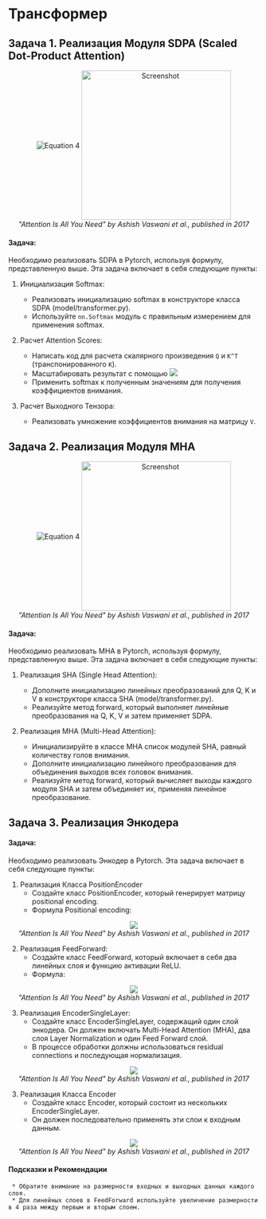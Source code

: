 
# Трансформер
## Задача 1. Реализация Модуля SDPA (Scaled Dot-Product Attention)


<p align="center">
  <img src="images/SDPA.png" alt="Equation 4" style="vertical-align: middle;"/>
  <img src="images/AIAYN_SDPA.png" alt="Screenshot" width="300" style="vertical-align: middle;"/>
<br>
  <em> "Attention Is All You Need" by Ashish Vaswani et al., published in 2017</em>
</p>

#### Задача:
Необходимо реализовать SDPA в Pytorch, используя формулу, представленную выше. Эта задача включает в себя следующие пункты:
1.  Инициализация Softmax:
     * Реализовать инициализацию softmax в конструкторе класса SDPA (model/transformer.py).
     * Используйте `nn.Softmax` модуль с правильным измерением для применения softmax.

2. Расчет Attention Scores:
     * Написать код для расчета скалярного произведения `Q` и `K^T` (транспонированного `K`).
     * Масштабировать результат с помощью <img src="images/sqrt_dk.png"/>
     * Применить softmax к полученным значениям для получения коэффициентов внимания.
3. Расчет Выходного Тензора:
     * Реализовать умножение коэффициентов внимания на матрицу `V`.

## Задача 2. Реализация Модуля MHA 

<p align="center">
  <img src="images/MHA.png" alt="Equation 4" style="vertical-align: middle;"/>
  <img src="images/AIAYN_MHA.png" alt="Screenshot" width="300" style="vertical-align: middle;"/>
<br>
  <em> "Attention Is All You Need" by Ashish Vaswani et al., published in 2017</em>
</p>

#### Задача:
Необходимо реализовать MHA в Pytorch, используя формулу, представленную выше. Эта задача включает в себя следующие пункты:
1.  Реализация SHA (Single Head Attention):
     * Дополните инициализацию линейных преобразований для Q, K и V в конструкторе класса SHA (model/transformer.py).
     * Реализуйте метод forward, который выполняет линейные преобразования на Q, K, V и затем применяет SDPA.

2. Реализация MHA (Multi-Head Attention):
     * Инициализируйте в классе MHA список модулей SHA, равный количеству голов внимания.
     * Дополните инициализацию линейного преобразования для объединения выходов всех головок внимания.
     * Реализуйте метод forward, который вычисляет выходы каждого модуля SHA и затем объединяет их, применяя линейное преобразование.

## Задача 3. Реализация Энкодера


#### Задача:
Необходимо реализовать Энкодер в Pytorch. Эта задача включает в себя следующие пункты:
1.  Реализация Класса PositionEncoder
     * Создайте класс PositionEncoder, который генерирует матрицу positional encoding.
     * Формула Positional encoding: 
<p align="center">
<img src="images/PE.png" style="vertical-align: middle;"/>
<br>
<em> "Attention Is All You Need" by Ashish Vaswani et al., published in 2017</em>
</p>

2. Реализация FeedForward:
     * Создайте класс FeedForward, который включает в себя два линейных слоя и функцию активации ReLU.
     * Формула: 
<p align="center">
<img src="images/FFN.png" style="vertical-align: middle;"/>
<br>
<em> "Attention Is All You Need" by Ashish Vaswani et al., published in 2017</em>
</p>

3. Реализация EncoderSingleLayer:
     * Создайте класс EncoderSingleLayer, содержащий один слой энкодера. Он должен включать Multi-Head Attention (MHA), два слоя Layer Normalization и один Feed Forward слой.
     * В процессе обработки должны использоваться residual connections и последующая нормализация. 
<p align="center">
<img src="images/EncoderSingleLayer.png" style="vertical-align: middle;"/>
<br>
<em> "Attention Is All You Need" by Ashish Vaswani et al., published in 2017</em>
</p>

3. Реализация Класса Encoder
     * Создайте класс Encoder, который состоит из нескольких EncoderSingleLayer.
     * Он должен последовательно применять эти слои к входным данным.
<p align="center">
<img src="images/Encoder.png" style="vertical-align: middle;"/>
<br>
<em> "Attention Is All You Need" by Ashish Vaswani et al., published in 2017</em>
</p>


#### Подсказки и Рекомендации

     * Обратите внимание на размерности входных и выходных данных каждого слоя.
     * Для линейных слоев в FeedForward используйте увеличение размерности в 4 раза между первым и вторым слоем.